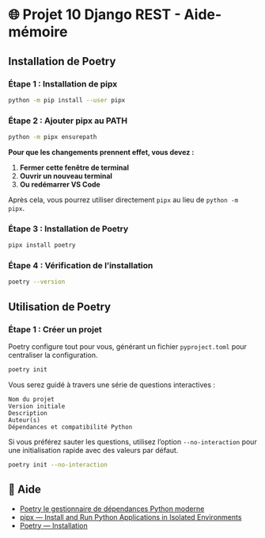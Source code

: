 # 🌐 Projet 10 Django REST - Aide-mémoire

## Installation de Poetry
### **Étape 1 : Installation de pipx**
```bash
python -m pip install --user pipx
```
### **Étape 2 : Ajouter pipx au PATH**
```bash
python -m pipx ensurepath
```
**Pour que les changements prennent effet, vous devez :**

1. **Fermer cette fenêtre de terminal**
2. **Ouvrir un nouveau terminal**
3. **Ou redémarrer VS Code**

Après cela, vous pourrez utiliser directement `pipx` au lieu de `python -m pipx`.

### **Étape 3 : Installation de Poetry**

```bash
pipx install poetry
```

### **Étape 4 : Vérification de l’installation**

```bash
poetry --version
```

## Utilisation de Poetry
### **Étape 1 : Créer un projet**
Poetry configure tout pour vous, générant un fichier `pyproject.toml` pour centraliser la configuration.
```bash
poetry init
```
Vous serez guidé à travers une série de questions interactives :

    Nom du projet
    Version initiale
    Description
    Auteur(s)
    Dépendances et compatibilité Python

Si vous préférez sauter les questions, utilisez l’option `--no-interaction` pour une initialisation rapide avec des valeurs par défaut.
```bash
poetry init --no-interaction
``` 

## 📄 Aide

- [Poetry le gestionnaire de dépendances Python moderne](https://blog.stephane-robert.info/docs/developper/programmation/python/poetry/)
- [pipx — Install and Run Python Applications in Isolated Environments](https://pipx.pypa.io/stable/)
- [Poetry — Installation](https://python-poetry.org/docs/#installing-with-pipx)